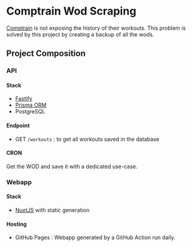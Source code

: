 # Comptrain Wod Scraping

[Comptrain](https://comptrain.co) is not exposing the history of their workouts. 
This problem is solved by this project by creating a backup of all the wods.

## Project Composition

### API 

#### Stack
- [Fastify](https://www.fastify.io/) 
- [Prisma ORM](https://www.prisma.io/)
- PostgreSQL

#### Endpoint

- GET `/workouts` : to get all workouts saved in the database

#### CRON 

Get the WOD and save it with a dedicated use-case.   

### Webapp 

#### Stack 

- [NuxtJS](https://nuxtjs.org/) with static generation

#### Hosting

- GitHub Pages : Webapp generated by a GitHub Action run daily. 




